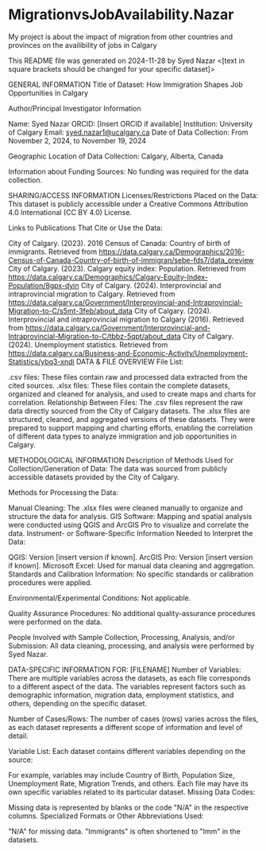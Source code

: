 # MigrationvsJobAvailability.Nazar

My project is about the impact of migration from other countries and provinces on the availibility of jobs in Calgary

This README file was generated on 2024-11-28 by Syed Nazar
<help text in angle brackets should be deleted before finalizing your document>
<[text in square brackets should be changed for your specific dataset]>

GENERAL INFORMATION
Title of Dataset:
How Immigration Shapes Job Opportunities in Calgary

Author/Principal Investigator Information

Name: Syed Nazar
ORCID: [Insert ORCID if available]
Institution: University of Calgary
Email: syed.nazar1@ucalgary.ca
Date of Data Collection:
From November 2, 2024, to November 19, 2024

Geographic Location of Data Collection:
Calgary, Alberta, Canada

Information about Funding Sources:
No funding was required for the data collection.

SHARING/ACCESS INFORMATION
Licenses/Restrictions Placed on the Data:
This dataset is publicly accessible under a Creative Commons Attribution 4.0 International (CC BY 4.0) License.

Links to Publications That Cite or Use the Data:

City of Calgary. (2023). 2016 Census of Canada: Country of birth of immigrants. Retrieved from https://data.calgary.ca/Demographics/2016-Census-of-Canada-Country-of-birth-of-immigran/sebe-fds7/data_preview
City of Calgary. (2023). Calgary equity index: Population. Retrieved from https://data.calgary.ca/Demographics/Calgary-Equity-Index-Population/8gpx-dyin
City of Calgary. (2024). Interprovincial and intraprovincial migration to Calgary. Retrieved from https://data.calgary.ca/Government/Interprovincial-and-Intraprovincial-Migration-to-C/s5mt-3feb/about_data
City of Calgary. (2024). Interprovincial and intraprovincial migration to Calgary (2016). Retrieved from https://data.calgary.ca/Government/Interprovincial-and-Intraprovincial-Migration-to-C/tbbz-5qpt/about_data
City of Calgary. (2024). Unemployment statistics. Retrieved from https://data.calgary.ca/Business-and-Economic-Activity/Unemployment-Statistics/ybq3-xndi
DATA & FILE OVERVIEW
File List:

.csv files: These files contain raw and processed data extracted from the cited sources.
.xlsx files: These files contain the complete datasets, organized and cleaned for analysis, and used to create maps and charts for correlation.
Relationship Between Files:
The .csv files represent the raw data directly sourced from the City of Calgary datasets. The .xlsx files are structured, cleaned, and aggregated versions of these datasets. They were prepared to support mapping and charting efforts, enabling the correlation of different data types to analyze immigration and job opportunities in Calgary.

METHODOLOGICAL INFORMATION
Description of Methods Used for Collection/Generation of Data:
The data was sourced from publicly accessible datasets provided by the City of Calgary.

Methods for Processing the Data:

Manual Cleaning: The .xlsx files were cleaned manually to organize and structure the data for analysis.
GIS Software: Mapping and spatial analysis were conducted using QGIS and ArcGIS Pro to visualize and correlate the data.
Instrument- or Software-Specific Information Needed to Interpret the Data:

QGIS: Version [insert version if known].
ArcGIS Pro: Version [insert version if known].
Microsoft Excel: Used for manual data cleaning and aggregation.
Standards and Calibration Information:
No specific standards or calibration procedures were applied.

Environmental/Experimental Conditions:
Not applicable.

Quality Assurance Procedures:
No additional quality-assurance procedures were performed on the data.

People Involved with Sample Collection, Processing, Analysis, and/or Submission:
All data cleaning, processing, and analysis were performed by Syed Nazar.

DATA-SPECIFIC INFORMATION FOR: [FILENAME]
Number of Variables:
There are multiple variables across the datasets, as each file corresponds to a different aspect of the data. The variables represent factors such as demographic information, migration data, employment statistics, and others, depending on the specific dataset.

Number of Cases/Rows:
The number of cases (rows) varies across the files, as each dataset represents a different scope of information and level of detail.

Variable List:
Each dataset contains different variables depending on the source:

For example, variables may include Country of Birth, Population Size, Unemployment Rate, Migration Trends, and others. Each file may have its own specific variables related to its particular dataset.
Missing Data Codes:

Missing data is represented by blanks or the code "N/A" in the respective columns.
Specialized Formats or Other Abbreviations Used:

"N/A" for missing data.
"Immigrants" is often shortened to "Imm" in the datasets.
